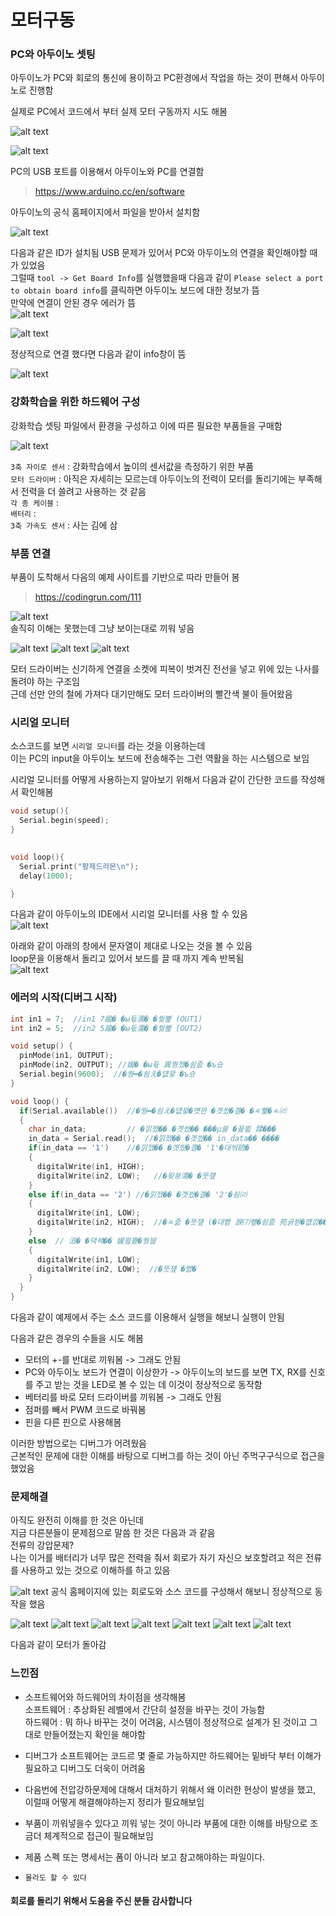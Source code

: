 # 모터구동

### PC와 아두이노 셋팅
아두이노가 PC와 회로의 통신에 용이하고 PC환경에서 작업을 하는 것이 편해서 아두이노로 진행함

실제로 PC에서 코드에서 부터 실제 모터 구동까지 시도 해봄

![alt text](<Pasted image 20240304155140-1.png>)

![alt text](<Pasted image 20240304155145-1.png>)

PC의 USB 포트를 이용해서 아두이노와 PC를 연결함

> https://www.arduino.cc/en/software

아두이노의 공식 홈페이지에서 파일을 받아서 설치함

![alt text](image.png)

다음과 같은 ID가 설치됨
USB 문제가 있어서 PC와 아두이노의 연결을 확인해야할 때가 있었음  
그럴때 `tool -> Get Board Info`를 실행했을때 다음과 같이 `Please select a port to obtain board info`를 클릭하면 아두이노 보드에 대한 정보가 뜸  
만약에 연결이 안된 경우 에러가 뜸  
![alt text](image-1.png)

![alt text](image-2.png)  

정상적으로 연결 했다면 다음과 같이 info창이 뜸  

![alt text](image-3.png)

### 강화학습을 위한 하드웨어 구성
강화학습 셋팅 파일에서 환경을 구성하고 이에 따른 필요한 부품들을 구매함

![alt text](<Pasted image 20240306113017.png>)

`3축 자이로 센서` : 강화학습에서 높이의 센서값을 측정하기 위한 부품  
`모터 드라이버` : 아직은 자세히는 모르는데 아두이노의 전력이 모터를 돌리기에는 부족해서 전력을 더 쓸려고 사용하는 것 같음  
`각 종 케이블` :    
`배터리` :   
`3축 가속도 센서` : 사는 김에 삼  

### 부품 연결
부품이 도착해서 다음의 예제 사이트를 기반으로 따라 만들어 봄  
> https://codingrun.com/111

![alt text](<Pasted image 20240312100214.png>)  
솔직히 이해는 못했는데 그냥 보이는대로 끼워 넣음  

![alt text](image-4.png)
![alt text](image-5.png)
![alt text](image-6.png)

모터 드라이버는 신기하게 연결을 소켓에 피복이 벗겨진 전선을 넣고 위에 있는 나사를 돌려야 하는 구조임   
근데 선만 안의 철에 가져다 대기만해도 모터 드라이버의 빨간색 불이 들어왔음  

### 시리얼 모니터
소스코드를 보면 `시리얼 모니터`를 라는 것을 이용하는데  
이는 PC의 input을 아두이노 보드에 전송해주는 그런 역활을 하는 시스템으로 보임  

시리얼 모니터를 어떻게 사용하는지 알아보기 위해서 다음과 같이 간단한 코드를 작성해서 확인해봄

```C
void setup(){
  Serial.begin(speed);
}

  
void loop(){
  Serial.print("황제드라몬\n");
  delay(1000);

}
```

다음과 같이 아두이노의 IDE에서 시리얼 모니터를 사용 할 수 있음  
![alt text](<Pasted image 20240312100913.png>)

아래와 같이 아래의 창에서 문자열이 제대로 나오는 것을 볼 수 있음   
loop문을 이용해서 돌리고 있어서 보드를 끌 때 까지 계속 반복됨  
![alt text](<Pasted image 20240312101058.png>)

### 에러의 시작(디버그 시작)

```C
int in1 = 7;  //in1 7踰� �ы듃濡� �쒖뼱 (OUT1)
int in2 = 5;  //in2 5踰� �ы듃濡� �쒖뼱 (OUT2)

void setup() {
  pinMode(in1, OUTPUT); 
  pinMode(in2, OUTPUT); //媛� �ы듃 異쒕젰�쇰줈 �ъ슜
  Serial.begin(9600);  //�쒕━�쇰え�덊꽣 �ъ슜
}

void loop() {
  if(Serial.available())  //�쒕━�쇰え�덊꽣�먯꽌 �곗씠�곌� �ㅼ뼱�ㅻ㈃
  {
    char in_data;         // �낅젰�� �곗씠�� ���μ쓣 �꾪븳 蹂���
    in_data = Serial.read();  //�낅젰�� �곗씠�� in_data�� ����
    if(in_data == '1')    //�낅젰�� �곗씠�곌� '1'�대씪硫�
    {
      digitalWrite(in1, HIGH);
      digitalWrite(in2, LOW);   //�욎쑝濡� �뚯쟾
    }
    else if(in_data == '2') //�낅젰�� �곗씠�곌� '2'�쇰㈃
    {
      digitalWrite(in1, LOW);
      digitalWrite(in2, HIGH);  //�ㅻ줈 �뚯쟾 (�대뼡 諛⑺뼢�쇰줈 苑귥븯�먮깘�� �곕씪�� 諛⑺뼢 諛섎�)
    }
    else  // 洹� �댁쇅�� 媛믪뿉�쒕뒗
    {
      digitalWrite(in1, LOW);
      digitalWrite(in2, LOW);  //�뚯쟾 �뺤�
    }
  }
}
```
다음과 같이 예제에서 주는 소스 코드를 이용해서 실행을 해보니 실행이 안됨  

다음과 같은 경우의 수들을 시도 해봄
* 모터의 +-를 반대로 끼워봄 -> 그래도 안됨
* PC와 아두이노 보드가 연결이 이상한가 -> 아두이노의 보드를 보면 TX, RX를 신호를 주고 받는 것을 LED로 볼 수 있는 데 이것이 정상적으로 동작함  
* 베터리를 바로 모터 드라이버를 끼워봄 -> 그래도 안됨
* 점퍼를 빼서 PWM 코드로 바꿔봄
* 핀을 다른 핀으로 사용해봄

이러한 방법으로는 디버그가 어려웠음  
근본적인 문제에 대한 이해를 바탕으로 디버그를 하는 것이 아닌 주먹구구식으로 접근을 했었음  

### 문제해결
아직도 완전히 이해를 한 것은 아닌데  
지금 다른분들이 문제점으로 말씀 한 것은 다음과 과 같음  
전류의 강압문제?  
나는 이거를 배터리가 너무 많은 전력을 줘서 회로가 자기 자신으 보호할려고 적은 전류를 사용하고 있는 것으로 이해하를 하고 있음  

![alt text](image-15.png)
공식 홈페이지에 있는 회로도와 소스 코드를 구성해서 해보니 정상적으로 동작을 했음  


![alt text](image-7.png)
![alt text](image-8.png)
![alt text](image-9.png)
![alt text](image-10.png)
![alt text](image-11.png)
![alt text](image-12.png)
![alt text](image-13.png)



다음과 같이 모터가 돌아감


### 느낀점
* 소프트웨어와 하드웨어의 차이점을 생각해봄  
소프트웨어 : 추상화된 레벨에서 간단히 설정을 바꾸는 것이 가능함  
하드웨어 : 뭐 하나 바꾸는 것이 어려움, 시스템이 정상적으로 설계가 된 것이고 그대로 만들어졌는지 확인을 해야함  

* 디버그가 소프트웨어는 코드르 몇 줄로 가능하지만 하드웨어는 밑바닥 부터 이해가 필요하고 디버그도 더욱이 어려움  

* 다음번에 전압강하문제에 대해서 대처하기 위해서 왜 이러한 현상이 발생을 했고, 이럴때 어떻게 해결해야하는지 정리가 필요해보임  

* 부품이 끼워넣을수 있다고 끼워 넣는 것이 아니라 부품에 대한 이해를 바탕으로 조금더 체계적으로 접근이 필요해보임  

* 제품 스펙 또는 명세서는 폼이 아니라 보고 참고해야하는 파일이다.

* `몰라도 할 수 있다`

#### 회로를 돌리기 위해서 도움을 주신 분들 감사합니다
